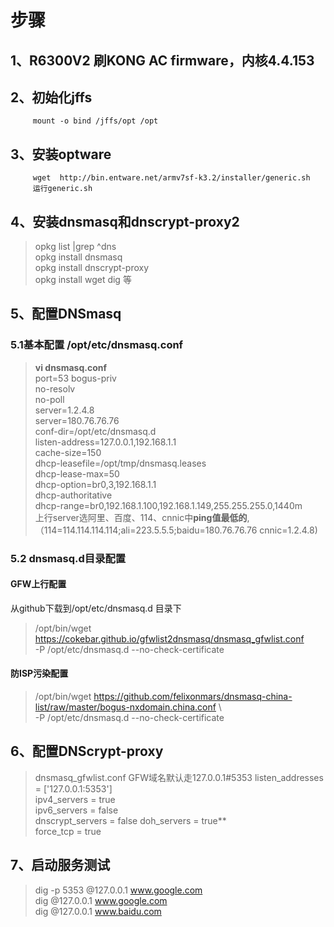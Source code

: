 # 步骤
## 1、R6300V2 刷KONG AC firmware，内核4.4.153   
## 2、初始化jffs  
         mount -o bind /jffs/opt /opt  
## 3、安装optware   
  
	     wget  http://bin.entware.net/armv7sf-k3.2/installer/generic.sh  
         运行generic.sh
##  4、安装dnsmasq和dnscrypt-proxy2  
> opkg list |grep ^dns  
> opkg install dnsmasq  
> opkg install  dnscrypt-proxy  
> opkg install wget dig 等
## 5、配置DNSmasq 
### 5.1基本配置 /opt/etc/dnsmasq.conf
> **vi dnsmasq.conf**  
> port=53
> bogus-priv  
> no-resolv  
> no-poll  
> server=1.2.4.8  
> server=180.76.76.76  
> conf-dir=/opt/etc/dnsmasq.d  
> listen-address=127.0.0.1,192.168.1.1  
> cache-size=150  
> dhcp-leasefile=/opt/tmp/dnsmasq.leases  
> dhcp-lease-max=50  
> dhcp-option=br0,3,192.168.1.1  
> dhcp-authoritative  
> dhcp-range=br0,192.168.1.100,192.168.1.149,255.255.255.0,1440m  
> 上行server选阿里、百度、114、cnnic中**ping值最低的**, 
> （114=114.114.114.114;ali=223.5.5.5;baidu=180.76.76.76 cnnic=1.2.4.8)  
### 5.2 dnsmasq.d目录配置  
#### GFW上行配置
从github下载到/opt/etc/dnsmasq.d 目录下
> /opt/bin/wget https://cokebar.github.io/gfwlist2dnsmasq/dnsmasq_gfwlist.conf   \
> -P /opt/etc/dnsmasq.d --no-check-certificate  
   
#### 防ISP污染配置 
> /opt/bin/wget  https://github.com/felixonmars/dnsmasq-china-list/raw/master/bogus-nxdomain.china.conf \  
> -P /opt/etc/dnsmasq.d --no-check-certificate	 
##  6、配置DNScrypt-proxy
> dnsmasq_gfwlist.conf GFW域名默认走127.0.0.1#5353
> listen_addresses = ['127.0.0.1:5353']  
> ipv4_servers = true  
> ipv6_servers = false  
> dnscrypt_servers = false
> doh_servers = true**  
> force_tcp = true      
##	 7、启动服务测试  
> dig -p 5353 @127.0.0.1 www.google.com  
> dig  @127.0.0.1 www.google.com  
> dig  @127.0.0.1 www.baidu.com  
	
	

	



